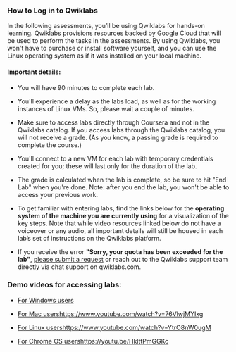 ### How to Log in to Qwiklabs
In the following assessments, you’ll be using Qwiklabs for hands-on learning. Qwiklabs provisions resources backed by Google Cloud that will be used to perform the tasks in the assessments. By using Qwiklabs, you won't have to purchase or install software yourself, and you can use the Linux operating system as if it was installed on your local machine.

#### Important details:

- You will have 90 minutes to complete each lab.

- You'll experience a delay as the labs load, as well as for the working instances of Linux VMs. So, please wait a couple of minutes.

- Make sure to access labs directly through Coursera and not in the Qwiklabs catalog. If you access labs through the Qwiklabs catalog, you will not receive a grade. (As you know, a passing grade is required to complete the course.)

- You'll connect to a new VM for each lab with temporary credentials created for you; these will last only for the duration of the lab.

- The grade is calculated when the lab is complete, so be sure to hit "End Lab" when you're done. Note: after you end the lab, you won't be able to access your previous work.

- To get familiar with entering labs, find the links below for the **operating system of the machine you are currently using** for a visualization of the key steps. Note that while video resources linked below do not have a voiceover or any audio, all important details will still be housed in each lab’s set of instructions on the Qwiklabs platform.

- If you receive the error **"Sorry, your quota has been exceeded for the lab"**, [please submit a request](https://qwiklab.zendesk.com/hc/en-us/requests/new) or reach out to the Qwiklabs support team directly via chat support on qwiklabs.com. 


### Demo videos for accessing labs:

- [For Windows users](https://www.youtube.com/watch?v=Al1opDxb3ok)

- [For Mac users](https://www.youtube.com/watch?v=76VlwjMYIxg)https://www.youtube.com/watch?v=76VlwjMYIxg

- [For Linux users](https://www.youtube.com/watch?v=YtrO8nW0ugM)https://www.youtube.com/watch?v=YtrO8nW0ugM

- [For Chrome OS users](https://youtu.be/HklttPmGGKc)https://youtu.be/HklttPmGGKc

